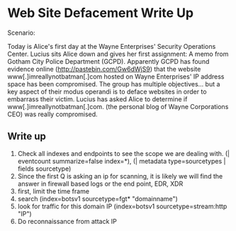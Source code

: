 # Web Site Defacement Write Up

Scenario: 

Today is Alice's first day at the Wayne Enterprises' Security Operations Center. Lucius sits Alice down and gives her first assignment: 
A memo from Gotham City Police Department (GCPD). Apparently GCPD has found evidence online (http://pastebin.com/Gw6dWjS9) that the website
www[.]imreallynotbatman[.]com hosted on Wayne Enterprises' IP address space has been compromised. The group has multiple objectives... 
but a key aspect of their modus operandi is to deface websites in order to embarrass their victim. Lucius has asked Alice to determine if www[.]imreallynotbatman[.]com. 
(the personal blog of Wayne Corporations CEO) was really compromised.

## Write up

1. Check all indexes and endpoints to see the scope we are dealing with. (| eventcount summarize=false index=*), (| metadata type=sourcetypes | fields sourcetype)
2. Since the first Q is asking an ip for scanning, it is likely we will find the answer in firewall based logs or the end point, EDR, XDR
3. first, limit the time frame
4. search (index=botsv1 sourcetype=fgt* "domainname")
5. look for traffic for this domain IP (index=botsv1 sourcetype=stream:http "IP")
6. Do reconnaissance from attack IP
